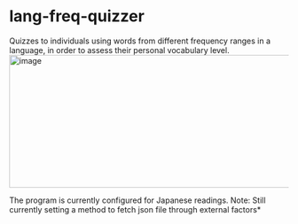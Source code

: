 # lang-freq-quizzer
Quizzes to individuals using words from different frequency ranges in a language, in order to assess their personal vocabulary level.
<img width="712" height="240" alt="image" src="https://github.com/user-attachments/assets/78aa2803-a452-40e3-8bb1-960b1b19d3ce" />

The program is currently configured for Japanese readings.
Note: Still currently setting a method to fetch json file through external factors*
